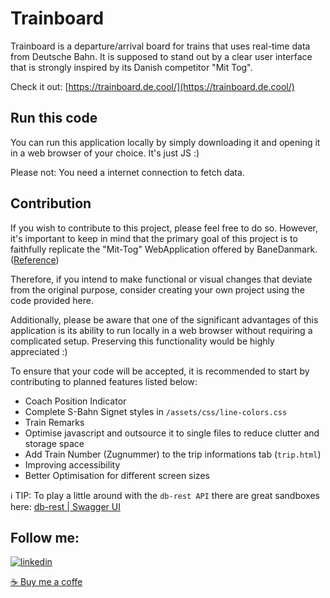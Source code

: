 
# Trainboard

Trainboard is a departure/arrival board for trains that uses real-time data from Deutsche Bahn. It is supposed to stand out by a clear user interface that is strongly inspired by its Danish competitor "Mit Tog".

Check it out: [https://trainboard.de.cool/](https://trainboard.de.cool/)

## Run this code
You can run this application locally by simply downloading it and opening it in a web browser of your choice.
It's just JS :)

Please not: You need a internet connection to fetch data.
## Contribution
If you wish to contribute to this project, please feel free to do so. However, it's important to keep in mind that the primary goal of this project is to faithfully replicate the "Mit-Tog" WebApplication offered by BaneDanmark. ([Reference](https://www.mit-tog.dk/en))

Therefore, if you intend to make functional or visual changes that deviate from the original purpose, consider creating your own project using the code provided here.

Additionally, please be aware that one of the significant advantages of this application is its ability to run locally in a web browser without requiring a complicated setup. Preserving this functionality would be highly appreciated :)

To ensure that your code will be accepted, it is recommended to start by contributing to planned features listed below: 

- Coach Position Indicator
- Complete S-Bahn Signet styles in `/assets/css/line-colors.css`
- Train Remarks
- Optimise javascript and outsource it to single files to reduce clutter and storage space
- Add Train Number (Zugnummer) to the trip informations tab (`trip.html`)
- Improving accessibility
- Better Optimisation for different screen sizes

ℹ️ TIP: To play a little around with the `db-rest API` there are great sandboxes here: [db-rest | Swagger UI](https://petstore.swagger.io/?url=https%3A%2F%2Fv6.db.transport.rest%2F.well-known%2Fservice-desc%0A#/default/get_stops__id_)


## Follow me:
[![linkedin](https://img.shields.io/badge/twitter-1DA1F2?style=for-the-badge&logo=twitter&logoColor=white)](https://twitter.com/SBahnFahrer)

[☕ Buy me a coffe](https://www.buymeacoffee.com/felixnietzold)
